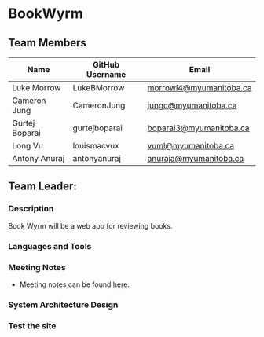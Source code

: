 # BookWyrm

## Team Members

| Name | GitHub Username | Email 
| --- | --- | --- |
| Luke Morrow | LukeBMorrow | morrowl4@myumanitoba.ca
| Cameron Jung | CameronJung | jungc@myumanitoba.ca
| Gurtej Boparai | gurtejboparai | boparai3@myumanitoba.ca
| Long Vu | louismacvux | vuml@myumanitoba.ca
| Antony Anuraj | antonyanuraj | anuraja@myumanitoba.ca

## Team Leader: 

### Description
Book Wyrm will be a web app for reviewing books.

### Languages and Tools

### Meeting Notes
* Meeting notes can be found [here](https://github.com/louismacvux/bookwyrm/wiki/Meetings).

### System Architecture Design

### Test the site 
